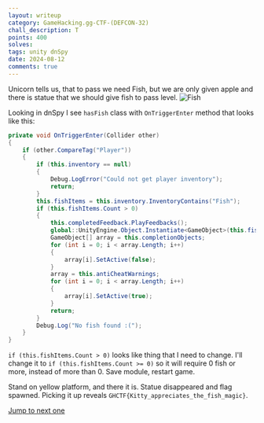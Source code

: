 ```yaml
---
layout: writeup
category: GameHacking.gg-CTF-(DEFCON-32)
chall_description: T
points: 400
solves:
tags: unity dnSpy
date: 2024-08-12
comments: true
---
```


Unicorn tells us, that to pass we need Fish, but we are only given apple and there is statue that we should give fish to pass level.
![Fish](https://imgur.com/dmWku5e.png)

Looking in dnSpy I see `hasFish` class with `OnTriggerEnter` method that looks like this:
```csharp
private void OnTriggerEnter(Collider other)
{
	if (other.CompareTag("Player"))
	{
		if (this.inventory == null)
		{
			Debug.LogError("Could not get player inventory");
			return;
		}
		this.fishItems = this.inventory.InventoryContains("Fish");
		if (this.fishItems.Count > 0)
		{
			this.completedFeedback.PlayFeedbacks();
			global::UnityEngine.Object.Instantiate<GameObject>(this.fishFlag, base.transform.position, Quaternion.identity);
			GameObject[] array = this.completionObjects;
			for (int i = 0; i < array.Length; i++)
			{
				array[i].SetActive(false);
			}
			array = this.antiCheatWarnings;
			for (int i = 0; i < array.Length; i++)
			{
				array[i].SetActive(true);
			}
			return;
		}
		Debug.Log("No fish found :(");
	}
}
```
`if (this.fishItems.Count > 0)` looks like thing that I need to change. I'll change it to `if (this.fishItems.Count >= 0)` so it will require 0 fish or more, instead of more than 0. Save module, restart game.

Stand on yellow platform, and there it is. Statue disappeared and flag spawned. Picking it up reveals `GHCTF{Kitty_appreciates_the_fish_magic}`.

[Jump to next one](./Level-7.html)